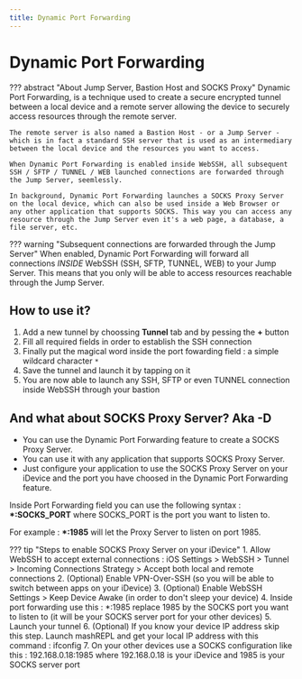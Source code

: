 ```yaml
---
title: Dynamic Port Forwarding
---
```


# Dynamic Port Forwarding
??? abstract "About Jump Server, Bastion Host and SOCKS Proxy"
    Dynamic Port Forwarding, is a technique used to create a secure encrypted tunnel between a local device and a remote server allowing the device to securely access resources through the remote server.

    The remote server is also named a Bastion Host - or a Jump Server - which is in fact a standard SSH server that is used as an intermediary between the local device and the resources you want to access.

    When Dynamic Port Forwarding is enabled inside WebSSH, all subsequent SSH / SFTP / TUNNEL / WEB launched connections are forwarded through the Jump Server, seemlessly.

    In background, Dynamic Port Forwarding launches a SOCKS Proxy Server on the local device, which can also be used inside a Web Browser or any other application that supports SOCKS. This way you can access any resource through the Jump Server even it's a web page, a database, a file server, etc.

??? warning "Subsequent connections are forwarded through the Jump Server"
    When enabled, Dynamic Port Forwarding will forward all connections *INSIDE* WebSSH (SSH, SFTP, TUNNEL, WEB) to your Jump Server. This means that you only will be able to access resources reachable through the Jump Server.

## How to use it?
1. Add a new tunnel by choossing **Tunnel** tab and by pessing the **+** button
2. Fill all required fields in order to establish the SSH connection
3. Finally put the magical word inside the port fowarding field : a simple wildcard character <code>*</code>
4. Save the tunnel and launch it by tapping on it
5. You are now able to launch any SSH, SFTP or even TUNNEL connection inside WebSSH through your bastion

## And what about SOCKS Proxy Server? Aka -D
* You can use the Dynamic Port Forwarding feature to create a SOCKS Proxy Server. 
* You can use it with any application that supports SOCKS Proxy Server.
* Just configure your application to use the SOCKS Proxy Server on your iDevice and the port you have choosed in the Dynamic Port Forwarding feature.

Inside Port Forwarding field you can use the following syntax : **\*:SOCKS_PORT** where SOCKS_PORT is the port you want to listen to. 

For example : **\*:1985** will let the Proxy Server to listen on port 1985.

??? tip "Steps to enable SOCKS Proxy Server on your iDevice"
    1. Allow WebSSH to accept external connections : iOS Settings > WebSSH > Tunnel > Incoming Connections Strategy > Accept both local and remote connections
    2. (Optional) Enable VPN-Over-SSH (so you will be able to switch between apps on your iDevice)
    3. (Optional) Enable WebSSH Settings > Keep Device Awake (in order to don't sleep your device)
    4. Inside port forwarding use this : *:1985 replace 1985 by the SOCKS port you want to listen to (it will be your SOCKS server port for your other devices)
    5. Launch your tunnel
    6. (Optional) If you know your device IP address skip this step. Launch mashREPL and get your local IP address with this command : ifconfig
    7. On your other devices use a SOCKS configuration like this : 192.168.0.18:1985 where 192.168.0.18 is your iDevice and 1985 is your SOCKS server port